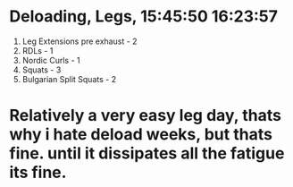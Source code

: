 # Deloading, Legs, 15:45:50 16:23:57
1. Leg Extensions pre exhaust - 2
2. RDLs - 1 
3. Nordic Curls - 1 
4. Squats - 3
5. Bulgarian Split Squats - 2

# Relatively a very easy leg day, thats why i hate deload weeks, but thats fine. until it dissipates all the fatigue its fine.

